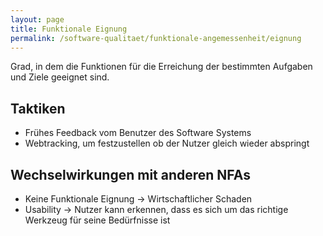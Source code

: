 ```yaml
---
layout: page
title: Funktionale Eignung
permalink: /software-qualitaet/funktionale-angemessenheit/eignung
---
```


Grad, in dem die Funktionen für die Erreichung der bestimmten Aufgaben und Ziele geeignet sind.

## Taktiken

* Frühes Feedback vom Benutzer des Software Systems
* Webtracking, um festzustellen ob der Nutzer gleich wieder abspringt


## Wechselwirkungen mit anderen NFAs

* Keine Funktionale Eignung -> Wirtschaftlicher Schaden
* Usability -> Nutzer kann erkennen, dass es sich um das richtige Werkzeug für seine Bedürfnisse ist